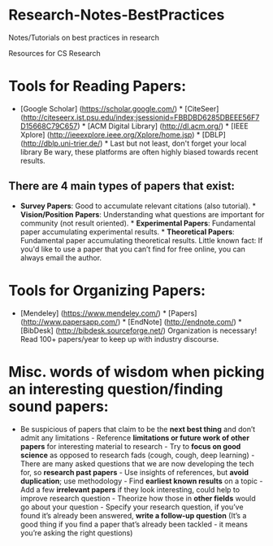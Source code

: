 # Research-Notes-BestPractices
Notes/Tutorials on best practices in research

Resources for CS Research

# Tools for Reading Papers:

* [Google Scholar] (https://scholar.google.com/) * [CiteSeer] (http://citeseerx.ist.psu.edu/index;jsessionid=FBBDBD6285DBEEE56F7D15668C79C657) * [ACM Digital Library] (http://dl.acm.org/) * [IEEE Xplore] (http://ieeexplore.ieee.org/Xplore/home.jsp) * [DBLP] (http://dblp.uni-trier.de/) * Last but not least, don't forget your local library
Be wary, these platforms are often highly biased towards recent results.

## There are 4 main types of papers that exist:

* **Survey Papers**: Good to accumulate relevant citations (also tutorial). * **Vision/Position Papers**: Understanding what questions are important for community (not result oriented). * **Experimental Papers**: Fundamental paper accumulating experimental results. * **Theoretical Papers**: Fundamental paper accumulating theoretical results.
Little known fact: If you'd like to use a paper that you can’t find for free online, you can always email the author.

# Tools for Organizing Papers:

* [Mendeley] (https://www.mendeley.com/) * [Papers] (http://www.papersapp.com/) * [EndNote] (http://endnote.com/) * [BibDesk] (http://bibdesk.sourceforge.net/)
Organization is necessary! Read 100+ papers/year to keep up with industry discourse.

# Misc. words of wisdom when picking an interesting question/finding sound papers:
- Be suspicious of papers that claim to be the **next best thing** and don’t admit any limitations - Reference **limitations or future work of other papers** for interesting material to research - Try to **focus on good science** as opposed to research fads (cough, cough, deep learning) - There are many asked questions that we are now developing the tech for, so **research past papers** - Use insights of references, but **avoid duplication**; use methodology - Find **earliest known results** on a topic - Add a few **irrelevant papers** if they look interesting, could help to improve research question - Theorize how those in **other fields** would go about your question - Specify your research question, if you’ve found it’s already been answered, **write a follow-up question** (It’s a good thing if you find a paper that’s already been tackled - it means you’re asking the right questions)
